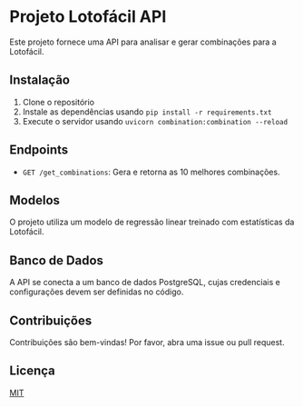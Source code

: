 # Projeto Lotofácil API

Este projeto fornece uma API para analisar e gerar combinações para a Lotofácil.

## Instalação

1. Clone o repositório
2. Instale as dependências usando `pip install -r requirements.txt`
3. Execute o servidor usando `uvicorn combination:combination --reload`

## Endpoints

- `GET /get_combinations`: Gera e retorna as 10 melhores combinações.

## Modelos

O projeto utiliza um modelo de regressão linear treinado com estatísticas da Lotofácil.

## Banco de Dados

A API se conecta a um banco de dados PostgreSQL, cujas credenciais e configurações devem ser definidas no código.

## Contribuições

Contribuições são bem-vindas! Por favor, abra uma issue ou pull request.

## Licença

[MIT](LICENSE)
